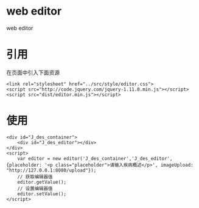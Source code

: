 # web editor
web editor     
     
# 引用     
在页面中引入下面资源     
```     
<link rel="stylesheet" href="../src/style/editor.css">     
<script src="http://code.jquery.com/jquery-1.11.0.min.js"></script>     
<script src="dist/editor.min.js"></script>     
```     
     
# 使用       
```     
<div id="J_des_container">     
	<div id="J_des_editor"></div>     
</div>     
<script>     
	var editor = new editor('J_des_container','J_des_editor', {placeholder: '<p class="placeholder">请输入疾病概述</p>', imageUpload: "http://127.0.0.1:8080/upload"});    
	// 获取编辑器值     
	editor.getValue();     
	// 设置编辑器值     
	editor.setValue();     
</script>     
```     
     
